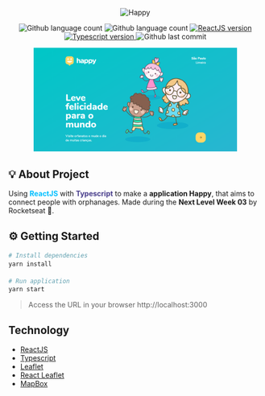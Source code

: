 <p align="center">
    <img alt="Happy" src="https://i1.lensdump.com/i/0TULpF.png" />
</p>

<p align="center">
    <img alt="Github language count" src="https://img.shields.io/github/languages/count/eduardomantz291/reactjs-happyweb">

  <img alt="Github language count" src="https://img.shields.io/github/languages/top/eduardomantz291/reactjs-happyweb">

  <a href="https://reactjs.org/">
    <img alt="ReactJS version" src="https://img.shields.io/github/package-json/dependency-version/eduardomantz291/reactjs-happyweb/react">
  </a>

  <a href="https://www.typescriptlang.org/">
    <img alt="Typescript version" src="https://img.shields.io/github/package-json/dependency-version/eduardomantz291/reactjs-happyweb/typescript">
  </a>

  <img alt="Github last commit" src="https://img.shields.io/github/last-commit/eduardomantz291/reactjs-happyweb">
</p>

<p align="center">
  <img alt="Happy" src=".github/happy.png" width="80%">
</p>

## :bulb: About Project

Using <span style="color:deepskyblue; font-weight:bold;">ReactJS</span> with <span style="color:darkslateblue; font-weight:bold;">Typescript</span> to make a **application Happy**, that aims to connect people with orphanages.
Made during the **Next Level Week 03** by Rocketseat :rocket:. 


## :gear: Getting Started

```Bash
# Install dependencies
yarn install

# Run application
yarn start
```

> Access the URL in your browser http://localhost:3000

## Technology

- [ReactJS](https://reactjs.org/)
- [Typescript](https://www.typescriptlang.org/)
- [Leaflet](https://leafletjs.com/)
- [React Leaflet](https://react-leaflet.js.org/)
- [MapBox](https://www.mapbox.com/)